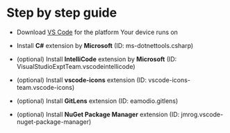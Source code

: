 # Step by step guide

* Download [VS Code](https://code.visualstudio.com/download) for the platform Your device runs on

* Install **C#** extension by **Microsoft** (ID: ms-dotnettools.csharp)

* (optional) Install **IntelliCode** extension by **Microsoft** (ID: VisualStudioExptTeam.vscodeintellicode)

* (optional) Install **vscode-icons** extension (ID: vscode-icons-team.vscode-icons)

* (optional) Install **GitLens** extension (ID: eamodio.gitlens)

* (optional) Install **NuGet Package Manager** extension (ID: jmrog.vscode-nuget-package-manager)